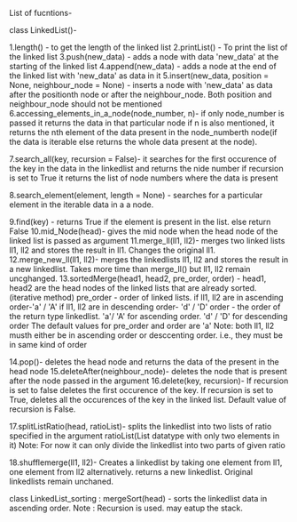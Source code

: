 List of fucntions-

class LinkedList()-

1.length() - to get the length of the linked list
2.printList() - To print the list of the linked list
3.push(new_data) - adds a node with data 'new_data' at the starting of the linked list
4.append(new_data) - adds a node at the end of the linked list with 'new_data' as data in it
5.insert(new_data, position = None, neighbour_node = None) - inserts a node with 'new_data' as data after the positionth node or 
                                                             after the neighbour_node. Both position and 
                                                             neighbour_node should not be mentioned
6.accessing_elements_in_a_node(node_number, n)-  if only node_number is passed it returns the data in that particular node
                                               if n is also mentioned, it returns the nth element of the data present in the
                                                node_numberth node(if the data is iterable else returns the whole data present at the node).

7.search_all(key, recursion = False)- it searches for the first occurence of the key in the data in the linkedlist and returns the nide number
                                    if recursion is set to True it returns the list of node numbers where the data is present

8.search_element(element, length = None) - searches for a particular element in the iterable data in a a node.

9.find(key) - returns True if the element is present in the list. else return False
10.mid_Node(head)- gives the mid node when the head node of the linked list is passed as argument
11.merge_ll(ll1, ll2)- merges two linked lists ll1, ll2 and stores the result in ll1. Changes the original ll1.
12.merge_new_ll(ll1, ll2)- merges the linkedlists ll1, ll2 and stores the result in a new linkedlist. Takes more time than merge_ll() but ll1, ll2 remain uncghanged.
13.sortedMerge(head1, head2, pre_order, order) - head1, head2 are the head nodes of the linked lists that are already sorted.
     (iterative method)                                               pre_order - order of linked lists. if ll1, ll2 are in ascending order-'a' / 'A'
                                                                                       if ll1, ll2 are in descending order- 'd' / 'D'
                                                    order - the order of the return type linkedlist. 'a'/ 'A' for ascending order. 'd' / 'D' for descending order
                                                    The default values for pre_order and order are 'a'
                                Note: both ll1, ll2 musth either be in ascending order or desccenting order. i.e., they must be in same kind of order
            
14.pop()- deletes the head node and returns the data of the present in the head node
15.deleteAfter(neighbour_node)- deletes the node that is present after the node passed in the argument
16.delete(key, recursion)- If recursion is set to false deletes the first occurence of the key. 
                           If recursion is set to True, deletes all the occurences of the key in the linked list.
                           Default value of recursion is False.

17.splitListRatio(head, ratioList)- splits the linkedlist into two lists of ratio specified in the argument ratioList(List datatype with only two elements in it)
                                    Note: For now it can only divide the linkedlist into two parts of given ratio
                           
18.shufflemerge(ll1, ll2)- Creates a linkedlist by taking one element from ll1, one element from ll2 alternatively.
 returns a new linkedlist. Original linkedlists remain unchaned.
 
 
 class LinkedList_sorting :
     mergeSort(head) - sorts the linkedlist data in ascending order.
Note : Recursion is used. may eatup the stack.

